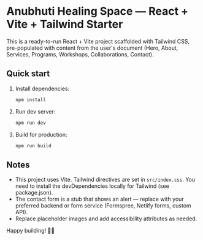 # Anubhuti Healing Space — React + Vite + Tailwind Starter

This is a ready-to-run React + Vite project scaffolded with Tailwind CSS, pre-populated with content from the user's document (Hero, About, Services, Programs, Workshops, Collaborations, Contact).

## Quick start

1. Install dependencies:
   ```bash
   npm install
   ```
2. Run dev server:
   ```bash
   npm run dev
   ```
3. Build for production:
   ```bash
   npm run build
   ```

## Notes

- This project uses Vite. Tailwind directives are set in `src/index.css`. You need to install the devDependencies locally for Tailwind (see package.json).
- The contact form is a stub that shows an alert — replace with your preferred backend or form service (Formspree, Netlify forms, custom API).
- Replace placeholder images and add accessibility attributes as needed.

Happy building! 🎨✨
